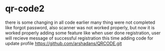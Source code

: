 # qr-code2 
there is some changing in all code 
earlier many thing were not completed like forgot password, 
also scanner was not worked properly, but now it is worked properly 
adding some feature like when user done registration, user will recieve message of successful registration 
this time adding code for update profile
https://github.com/arshadans/QRCODE.git
